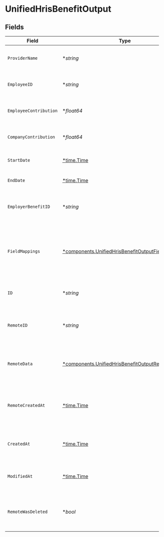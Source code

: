 # UnifiedHrisBenefitOutput


## Fields

| Field                                                                                                                 | Type                                                                                                                  | Required                                                                                                              | Description                                                                                                           | Example                                                                                                               |
| --------------------------------------------------------------------------------------------------------------------- | --------------------------------------------------------------------------------------------------------------------- | --------------------------------------------------------------------------------------------------------------------- | --------------------------------------------------------------------------------------------------------------------- | --------------------------------------------------------------------------------------------------------------------- |
| `ProviderName`                                                                                                        | **string*                                                                                                             | :heavy_minus_sign:                                                                                                    | The name of the benefit provider                                                                                      | Health Insurance Provider                                                                                             |
| `EmployeeID`                                                                                                          | **string*                                                                                                             | :heavy_minus_sign:                                                                                                    | The UUID of the associated employee                                                                                   | 801f9ede-c698-4e66-a7fc-48d19eebaa4f                                                                                  |
| `EmployeeContribution`                                                                                                | **float64*                                                                                                            | :heavy_minus_sign:                                                                                                    | The employee contribution amount                                                                                      | 100                                                                                                                   |
| `CompanyContribution`                                                                                                 | **float64*                                                                                                            | :heavy_minus_sign:                                                                                                    | The company contribution amount                                                                                       | 200                                                                                                                   |
| `StartDate`                                                                                                           | [*time.Time](https://pkg.go.dev/time#Time)                                                                            | :heavy_minus_sign:                                                                                                    | The start date of the benefit                                                                                         | 2024-01-01T00:00:00Z                                                                                                  |
| `EndDate`                                                                                                             | [*time.Time](https://pkg.go.dev/time#Time)                                                                            | :heavy_minus_sign:                                                                                                    | The end date of the benefit                                                                                           | 2024-12-31T23:59:59Z                                                                                                  |
| `EmployerBenefitID`                                                                                                   | **string*                                                                                                             | :heavy_minus_sign:                                                                                                    | The UUID of the associated employer benefit                                                                           | 801f9ede-c698-4e66-a7fc-48d19eebaa4f                                                                                  |
| `FieldMappings`                                                                                                       | [*components.UnifiedHrisBenefitOutputFieldMappings](../../models/components/unifiedhrisbenefitoutputfieldmappings.md) | :heavy_minus_sign:                                                                                                    | The custom field mappings of the object between the remote 3rd party & Panora                                         | {<br/>"custom_field_1": "value1",<br/>"custom_field_2": "value2"<br/>}                                                |
| `ID`                                                                                                                  | **string*                                                                                                             | :heavy_minus_sign:                                                                                                    | The UUID of the benefit record                                                                                        | 801f9ede-c698-4e66-a7fc-48d19eebaa4f                                                                                  |
| `RemoteID`                                                                                                            | **string*                                                                                                             | :heavy_minus_sign:                                                                                                    | The remote ID of the benefit in the context of the 3rd Party                                                          | benefit_1234                                                                                                          |
| `RemoteData`                                                                                                          | [*components.UnifiedHrisBenefitOutputRemoteData](../../models/components/unifiedhrisbenefitoutputremotedata.md)       | :heavy_minus_sign:                                                                                                    | The remote data of the benefit in the context of the 3rd Party                                                        | {<br/>"raw_data": {<br/>"additional_field": "some value"<br/>}<br/>}                                                  |
| `RemoteCreatedAt`                                                                                                     | [*time.Time](https://pkg.go.dev/time#Time)                                                                            | :heavy_minus_sign:                                                                                                    | The date when the benefit was created in the 3rd party system                                                         | 2024-10-01T12:00:00Z                                                                                                  |
| `CreatedAt`                                                                                                           | [*time.Time](https://pkg.go.dev/time#Time)                                                                            | :heavy_minus_sign:                                                                                                    | The created date of the benefit record                                                                                | 2024-10-01T12:00:00Z                                                                                                  |
| `ModifiedAt`                                                                                                          | [*time.Time](https://pkg.go.dev/time#Time)                                                                            | :heavy_minus_sign:                                                                                                    | The last modified date of the benefit record                                                                          | 2024-10-01T12:00:00Z                                                                                                  |
| `RemoteWasDeleted`                                                                                                    | **bool*                                                                                                               | :heavy_minus_sign:                                                                                                    | Indicates if the benefit was deleted in the remote system                                                             | false                                                                                                                 |